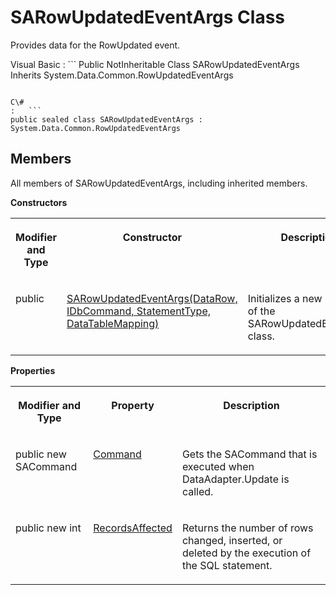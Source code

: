 <!-- loio3c1e26c46c5f10149513acdf84281a19 -->

# SARowUpdatedEventArgs Class

Provides data for the RowUpdated event.



Visual Basic
:   ```
Public NotInheritable Class SARowUpdatedEventArgs Inherits System.Data.Common.RowUpdatedEventArgs
```

C\#
:   ```
public sealed class SARowUpdatedEventArgs : System.Data.Common.RowUpdatedEventArgs
```



## Members

All members of SARowUpdatedEventArgs, including inherited members.

 **Constructors** 


<table>
<tr>
<th valign="top">

Modifier and Type



</th>
<th valign="top">

Constructor



</th>
<th valign="top">

Description



</th>
</tr>
<tr>
<td valign="top">

public



</td>
<td valign="top">

 [SARowUpdatedEventArgs\(DataRow, IDbCommand, StatementType, DataTableMapping\)](sarowupdatedeventargs-datarow-idbcommand-statementtype-datatablemapping-constructor-3c1e1f4.md) 



</td>
<td valign="top">

Initializes a new instance of the SARowUpdatedEventArgs class.



</td>
</tr>
</table>

 **Properties** 


<table>
<tr>
<th valign="top">

Modifier and Type



</th>
<th valign="top">

Property



</th>
<th valign="top">

Description



</th>
</tr>
<tr>
<td valign="top">

public new SACommand



</td>
<td valign="top">

 [Command](command-property-3c1e080.md) 



</td>
<td valign="top">

Gets the SACommand that is executed when DataAdapter.Update is called.



</td>
</tr>
<tr>
<td valign="top">

public new int



</td>
<td valign="top">

 [RecordsAffected](recordsaffected-property-3c1e177.md) 



</td>
<td valign="top">

Returns the number of rows changed, inserted, or deleted by the execution of the SQL statement.



</td>
</tr>
</table>

